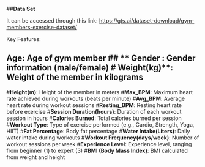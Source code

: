 ##**Data Set**

It can be accessed through this link: https://gts.ai/dataset-download/gym-members-exercise-dataset/


Key Features:

## **Age**: Age of gym member  ## ** Gender **: Gender information (male/female)  #** Weight(kg)**: Weight of the member in kilograms
#**Height(m)**: Height of the member in meters
#**Max_BPM**: Maximum heart rate achieved during workouts (beats per minute)
#**Avg_BPM**: Average heart rate during workout sessions
#**Resting_BPM**: Resting heart rate before exercise
#**Session Duration(hours)**: Duration of each workout session in hours
#**Calories Burned**: Total calories burned per session
#**Workout Type**: Type of exercise performed (e.g., Cardio, Strength, Yoga, HIIT)
#**Fat Percentage**: Body fat percentage
#**Water Intake(Liters)**: Daily water intake during workouts
#**Workout Frequency(days/week)**: Number of workout sessions per week
#**Experience Level**: Experience level, ranging from beginner (1) to expert (3)
#**BMI (Body Mass Index)**: BMI calculated from weight and height
